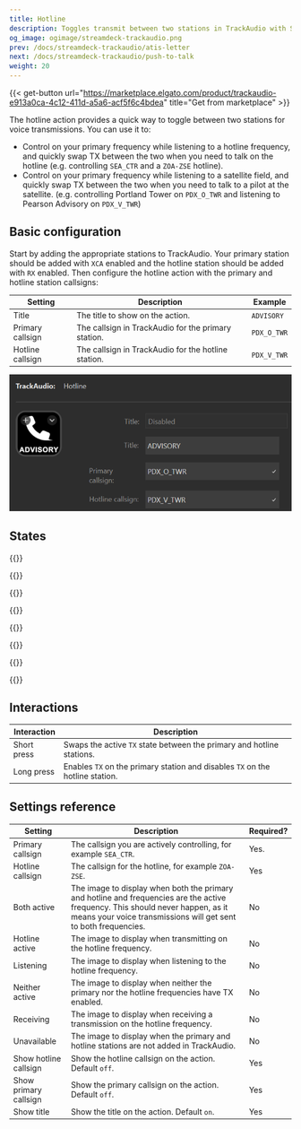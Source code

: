 ```yaml
---
title: Hotline
description: Toggles transmit between two stations in TrackAudio with Stream Deck keys
og_image: ogimage/streamdeck-trackaudio.png
prev: /docs/streamdeck-trackaudio/atis-letter
next: /docs/streamdeck-trackaudio/push-to-talk
weight: 20
---
```


{{< get-button url="https://marketplace.elgato.com/product/trackaudio-e913a0ca-4c12-411d-a5a6-acf5f6c4bdea" title="Get from marketplace" >}}

The hotline action provides a quick way to toggle between two stations for voice transmissions. You can use it to:

- Control on your primary frequency while listening to a hotline frequency, and quickly swap TX between the two when you need to talk on the hotline (e.g. controlling `SEA_CTR` and a `ZOA-ZSE` hotline).
- Control on your primary frequency while listening to a satellite field, and quickly swap TX between the two when you need to talk to a pilot at the satellite. (e.g. controlling Portland Tower on `PDX_O_TWR` and listening to Pearson Advisory on `PDX_V_TWR`)

## Basic configuration

Start by adding the appropriate stations to TrackAudio. Your primary station should
be added with `XCA` enabled and the hotline station should be added with `RX` enabled. Then configure the hotline action with the primary and hotline station callsigns:

| Setting          | Description                                         | Example     |
| ---------------- | --------------------------------------------------- | ----------- |
| Title            | The title to show on the action.                    | `ADVISORY`  |
| Primary callsign | The callsign in TrackAudio for the primary station. | `PDX_O_TWR` |
| Hotline callsign | The callsign in TrackAudio for the hotline station. | `PDX_V_TWR` |

![Screenshot of a hotline action, with the fields populated as described in the above table.](configuration.png)

## States

{{<action-figures>}}

{{<action-figure src="trackaudio/hotline/template.svg.html" state="bothActive" title="ADVISORY" caption="Both active">}}

{{<action-figure src="trackaudio/hotline/template.svg.html" state="hotlineActive" title="ADVISORY" caption="Hotline active">}}

{{<action-figure src="trackaudio/hotline/template.svg.html" state="listening" title="ADVISORY" caption="Listening">}}

{{<action-figure src="trackaudio/hotline/template.svg.html" state="neitherActive" title="ADVISORY" caption="Neither active">}}

{{<action-figure src="trackaudio/hotline/template.svg.html" state="receiving" title="ADVISORY" caption="Receiving">}}

{{<action-figure src="trackaudio/hotline/template.svg.html" state="unavailable" title="ADVISORY" caption="Unavailable">}}

{{</action-figures>}}

## Interactions

| Interaction | Description                                                                   |
| ----------- | ----------------------------------------------------------------------------- |
| Short press | Swaps the active `TX` state between the primary and hotline stations.         |
| Long press  | Enables `TX` on the primary station and disables `TX` on the hotline station. |

## Settings reference

| Setting               | Description                                                                                                                                                                                        | Required? |
| --------------------- | -------------------------------------------------------------------------------------------------------------------------------------------------------------------------------------------------- | --------- |
| Primary callsign      | The callsign you are actively controlling, for example `SEA_CTR`.                                                                                                                                  | Yes.      |
| Hotline callsign      | The callsign for the hotline, for example `ZOA-ZSE`.                                                                                                                                               | Yes       |
| Both active           | The image to display when both the primary and hotline and frequencies are the active frequency. This should never happen, as it means your voice transmissions will get sent to both frequencies. | No        |
| Hotline active        | The image to display when transmitting on the hotline frequency.                                                                                                                                   | No        |
| Listening             | The image to display when listening to the hotline frequency.                                                                                                                                      | No        |
| Neither active        | The image to display when neither the primary nor the hotline frequencies have TX enabled.                                                                                                         | No        |
| Receiving             | The image to display when receiving a transmission on the hotline frequency.                                                                                                                       | No        |
| Unavailable           | The image to display when the primary and hotline stations are not added in TrackAudio.                                                                                                            | No        |
| Show hotline callsign | Show the hotline callsign on the action. Default `off`.                                                                                                                                            | Yes       |
| Show primary callsign | Show the primary callsign on the action. Default `off`.                                                                                                                                            | Yes       |
| Show title            | Show the title on the action. Default `on`.                                                                                                                                                        | Yes       |
